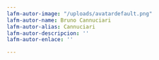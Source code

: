 ```yaml
---
lafm-autor-image: "/uploads/avatardefault.png"
lafm-autor-name: Bruno Cannuciari
lafm-autor-alias: Cannuciari
lafm-autor-descripcion: ''
lafm-autor-enlace: ''

---
```

